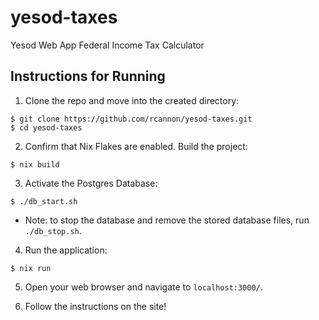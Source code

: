 # yesod-taxes
Yesod Web App Federal Income Tax Calculator

## Instructions for Running

1. Clone the repo and move into the created directory:
```
$ git clone https://github.com/rcannon/yesod-taxes.git
$ cd yesod-taxes
```
2. Confirm that Nix Flakes are enabled. 
Build the project:
```
$ nix build
```

3. Activate the Postgres Database:
```
$ ./db_start.sh
```
- Note: to stop the database and remove the stored database files, run `./db_stop.sh`.

4. Run the application:
```
$ nix run
```
5. Open your web browser and navigate to `localhost:3000/`.

6. Follow the instructions on the site!
